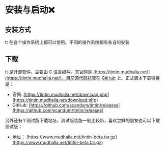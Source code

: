 # 安装与启动❌

## 安装方式

tt 在各个操作系统上都可以使用。不同的操作系统都有各自的安装

## 下载

tt 是开源软件，主要由 C 语言编写。其官网是 [https://tintin.mudhalla.net/](https://tintin.mudhalla.net/)。目前源代码托管在 [GitHub](https://github.com/scandum/tintin) 上。正式版本下载链接是：

* 官网: [https://tintin.mudhalla.net/download.php](https://tintin.mudhalla.net/download.php)
* GitHub: [https://github.com/scandum/tintin/releases](https://github.com/scandum/tintin/releases)

另外还有个测试版下载地址，测试版功能一般比较新，喜欢尝鲜的朋友也可以下载测试版：

* 地址： [https://www.mudhalla.net/tintin-beta.tar.gz](https://www.mudhalla.net/tintin-beta.tar.gz)



